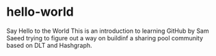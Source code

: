 # hello-world
Say Hello to the World
This is an introduction to learning GitHub by Sam Saeed trying to figure out a way on buildinf a sharing pool community based on DLT and Hashgraph.
